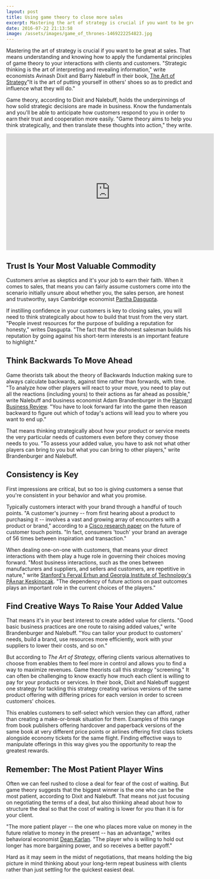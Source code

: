 ```yaml
---
layout: post
title: Using game theory to close more sales
excerpt: Mastering the art of strategy is crucial if you want to be great at sales. That means understanding and knowing how to apply the fundamental principles of game theory to your interactions with clients and customers.
date: 2016-07-22 21:13:58
image: /assets/images/game_of_thrones-1469222254823.jpg
---
```


Mastering the art of strategy is crucial if you want to be great at sales. That means understanding and knowing how to apply the fundamental principles of game theory to your interactions with clients and customers. "Strategic thinking is the art of interpreting and revealing information," write economists Avinash Dixit and Barry Nalebuff in their book, [The Art of Strategy](http://www.amazon.com/dp/0393337170/ref=rdr_ext_tmb)"It is the art of putting yourself in others' shoes so as to predict and influence what they will do."

Game theory, according to Dixit and Nalebuff, holds the underpinnings of how solid strategic decisions are made in business. Know the fundamentals and you'll be able to anticipate how customers respond to you in order to earn their trust and cooperation more easily. "Game theory aims to help you think strategically, and then translate these thoughts into action," they write.

<iframe width="560" height="315" src="https://www.youtube.com/embed/2d_dtTZQyUM" frameborder="0" allowfullscreen></iframe>

## Trust Is Your Most Valuable Commodity
Customers arrive as skeptics and it's your job to earn their faith. When it comes to sales, that means you can fairly assume customers come into the scenario initially unsure about whether you, the sales person, are honest and trustworthy, says Cambridge economist [Partha Dasgupta](http://citeseerx.ist.psu.edu/viewdoc/download?doi=10.1.1.25.5180&amp;rep=rep1&amp;type=pdf).

If instilling confidence in your customers is key to closing sales, you will need to think strategically about how to build that trust from the very start. "People invest resources for the purpose of building a reputation for honesty," writes Dasgupta. "The fact that the dishonest salesman builds his reputation by going against his short-term interests is an important feature to highlight."

## Think Backwards To Move Ahead
Game theorists talk about the theory of Backwards Induction making sure to always calculate backwards, against time rather than forwards, with time. "To analyze how other players will react to your move, you need to play out all the reactions (including yours) to their actions as far ahead as possible," write Nalebuff and business economist Adam Brandenburger in the [Harvard Business Review](https://hbr.org/1995/07/the-right-game-use-game-theory-to-shape-strategy). "You have to look forward far into the game then reason backward to figure out which of today's actions will lead you to where you want to end up."

That means thinking strategically about how your product or service meets the very particular needs of customers even before they convey those needs to you. "To assess your added value, you have to ask not what other players can bring to you but what you can bring to other players," write Brandenburger and Nalebuff.

## Consistency is Key
First impressions are critical, but so too is giving customers a sense that you're consistent in your behavior and what you promise.

Typically customers interact with your brand through a handful of touch points. "A customer's journey -- from first hearing about a product to purchasing it -- involves a vast and growing array of encounters with a product or brand," according to a [Cisco research paper](https://www.cisco.com/web/about/ac79/docs/pov/FutureofRetailTouchpoints_FINAL.pdf) on the future of customer touch points. "In fact, consumers 'touch' your brand an average of 56 times between inspiration and transaction."

When dealing one-on-one with customers, that means your direct interactions with them play a huge role in governing their choices moving forward. "Most business interactions, such as the ones between manufacturers and suppliers, and sellers and customers, are repetitive in nature," write [Stanford's Feryal Erhun and Georgia Institute of Technology's PÄ±nar Keskinocak](http://web.stanford.edu/~ferhun/paper/GT_Overview.pdf). "The dependency of future actions on past outcomes plays an important role in the current choices of the players."

## Find Creative Ways To Raise Your Added Value
That means it's in your best interest to create added value for clients. "Good basic business practices are one route to raising added values," write Brandenburger and Nalebuff. "You can tailor your product to customers' needs, build a brand, use resources more efficiently, work with your suppliers to lower their costs, and so on."

But according to *The Art of Strategy,* offering clients various alternatives to choose from enables them to feel more in control and allows you to find a way to maximize revenues. Game theorists call this strategy "screening." It can often be challenging to know exactly how much each client is willing to pay for your products or services. In their book, Dixit and Nalebuff suggest one strategy for tackling this strategy  creating various versions of the same product offering with differing prices for each version in order to screen customers' choices.

This enables customers to self-select which version they can afford, rather than creating a make-or-break situation for them. Examples of this range from book publishers offering hardcover and paperback versions of the same book at very different price points or airlines offering first class tickets alongside economy tickets for the same flight. Finding effective ways to manipulate offerings in this way gives you the opportunity to reap the greatest rewards.

## Remember: The Most Patient Player Wins
Often we can feel rushed to close a deal for fear of the cost of waiting. But game theory suggests that the biggest winner is the one who can be the most patient, according to Dixit and Nalebuff. That means not just focusing on negotiating the terms of a deal, but also thinking ahead about how to structure the deal so that the cost of waiting is lower for you than it is for your client.

"The more patient player -- the one who places more value on money in the future relative to money in the present -- has an advantage," writes behavioral economist [Dean Karlan](http://www.mhhe.com/karlan/pdf_chapters/kar11498_ch09_263-288.pdf). "The player who is willing to hold out longer has more bargaining power, and so receives a better payoff."

Hard as it may seem in the midst of negotiations, that means holding the big picture in mind  thinking about your long-term repeat business with clients rather than just settling for the quickest easiest deal.
